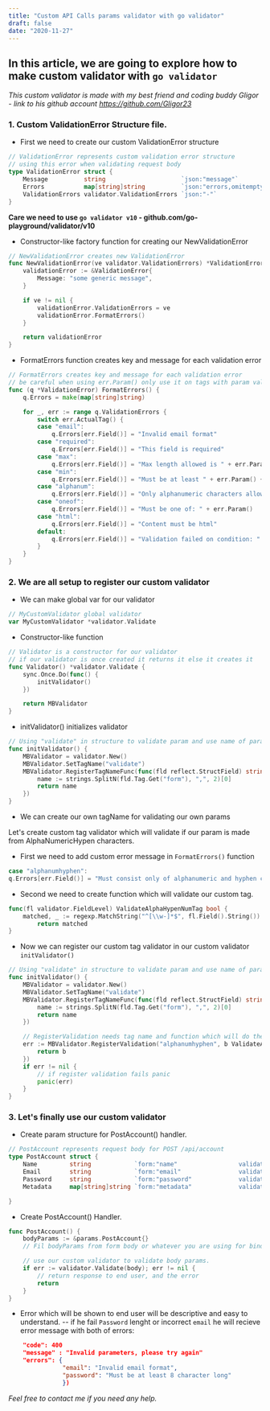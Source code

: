 ```yaml
---
title: "Custom API Calls params validator with go validator"
draft: false
date: "2020-11-27"
---
```


 ## In this article, we are going to explore how to make custom validator with `go validator`

 *This custom validator is made with my best friend and coding buddy Gligor - link to his github account https://github.com/Gligor23*


### 1. Custom ValidationError Structure file.
- First we need to create our custom ValidationError structure 

```Go
// ValidationError represents custom validation error structure
// using this error when validating request body
type ValidationError struct {
	Message          string                     `json:"message"`
	Errors           map[string]string          `json:"errors,omitempty"`
	ValidationErrors validator.ValidationErrors `json:"-"`
}
```
**Care we need to use `go validator v10` - github.com/go-playground/validator/v10**


- Constructor-like factory function for creating our NewValidationError


```Go
// NewValidationError creates new ValidationError
func NewValidationError(ve validator.ValidationErrors) *ValidationError {
	validationError := &ValidationError{
		Message: "some generic message",
	}

	if ve != nil {
		validationError.ValidationErrors = ve
		validationError.FormatErrors()
	}

	return validationError
}
```


- FormatErrors function creates key and message for each validation error

```Go
// FormatErrors creates key and message for each validation error
// be careful when using err.Param() only use it on tags with param value (ex: max=1)
func (q *ValidationError) FormatErrors() {
	q.Errors = make(map[string]string)

	for _, err := range q.ValidationErrors {
		switch err.ActualTag() {
		case "email":
			q.Errors[err.Field()] = "Invalid email format"
		case "required":
			q.Errors[err.Field()] = "This field is required"
		case "max":
			q.Errors[err.Field()] = "Max length allowed is " + err.Param()
		case "min":
			q.Errors[err.Field()] = "Must be at least " + err.Param() + " character long"
		case "alphanum":
			q.Errors[err.Field()] = "Only alphanumeric characters allowed"
		case "oneof":
			q.Errors[err.Field()] = "Must be one of: " + err.Param()
		case "html":
			q.Errors[err.Field()] = "Content must be html"
		default:
			q.Errors[err.Field()] = "Validation failed on condition: " + err.ActualTag()
		}
	}
}
```


### 2. We are all setup to register our custom validator 

- We can make global var for our validator


```Go
// MyCustomValidator global validator
var MyCustomValidator *validator.Validate
```

- Constructor-like function

```Go
// Validator is a constructor for our validator
// if our validator is once created it returns it else it creates it
func Validator() *validator.Validate {
	sync.Once.Do(func() {
		initValidator()
	})

	return MBValidator
}
```

- initValidator() initializes validator

```Go
// Using "validate" in structure to validate param and use name of param from form:"bla"
func initValidator() {
	MBValidator = validator.New()
	MBValidator.SetTagName("validate")
	MBValidator.RegisterTagNameFunc(func(fld reflect.StructField) string {
		name := strings.SplitN(fld.Tag.Get("form"), ",", 2)[0]
		return name
	})
}
```

- We can  create our own tagName for validating our own params 

Let's create custom tag validator which will validate if our param is made from AlphaNumericHypen characters.

* First we need to add custom error message in `FormatErrors()` function 

```Go
case "alphanumhyphen":
q.Errors[err.Field()] = "Must consist only of alphanumeric and hyphen characters"
```

* Second we need to create  function which will validate our custom tag.

```Go
func(fl validator.FieldLevel) ValidateAlphaHypenNumTag bool {
	matched, _ := regexp.MatchString("^[\\w-]*$", fl.Field().String())
		return matched
}
```

* Now we can register our custom tag validator in our custom validator `initValidator()`

```Go
// Using "validate" in structure to validate param and use name of param from form:"bla"
func initValidator() {
	MBValidator = validator.New()
	MBValidator.SetTagName("validate")
	MBValidator.RegisterTagNameFunc(func(fld reflect.StructField) string {
		name := strings.SplitN(fld.Tag.Get("form"), ",", 2)[0]
		return name
	})

	// RegisterValidation needs tag name and function which will do the validation.
	err := MBValidator.RegisterValidation("alphanumhyphen", b ValidateAlphaHypenNumTag) {
		return b
	})
	if err != nil {
		// if register validation fails panic
		panic(err)
	}
}
```


### 3. Let's finally use our custom validator

- Create param structure for PostAccount() handler.

```Go
// PostAccount represents request body for POST /api/account
type PostAccount struct {
	Name         string            `form:"name" 		        validate:"required,max=191"`
	Email 		 string            `form:"email"                validate:"required,email,max=191"`
	Password	 string            `form:"password" 	        validate:"required,min=8"`
	Metadata     map[string]string `form:"metadata"             validate:"omitempty,dive,keys,required,alphanumhyphen,endkeys,required"`

}
```

- Create PostAccount() Handler.

```Go
func PostAccount() {
	bodyParams := &params.PostAccount{}
	// Fil bodyParams from form body or whatever you are using for binding.

	// use our custom validator to validate body params.
	if err := validator.Validate(body); err != nil {
		// return response to end user, and the error
		return
	}
}
```

* Error which will be shown to end user will be descriptive and easy to understand.
-- if he fail `Password` lenght or incorrect `email` he will recieve error message with both of errors:
```JSON
	"code": 400
	"message" : "Invalid parameters, please try again"
	"errors": {
			   "email": "Invalid email format", 
			   "password": "Must be at least 8 character long"
			   })
```

*Feel free to contact me if you need any help.*